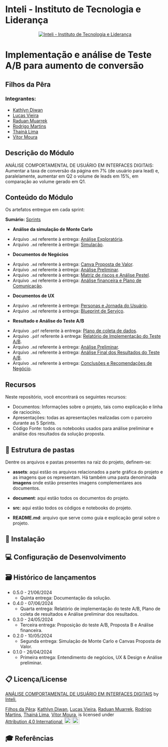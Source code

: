 # Inteli - Instituto de Tecnologia e Liderança

<p align="center">
<a href= "https://www.inteli.edu.br/"><img src="https://capitaldigital.com.br/wp-content/uploads/2021/04/logo-inteli-300x134-1.png" alt="Inteli - Instituto de Tecnologia e Liderança" border="0"></a>
</p>

# Implementação e análise de Teste A/B para aumento de conversão

## Filhos da Pêra
### Integrantes:
- <a href="https://www.linkedin.com/in/kathlyndiwan/">Kathlyn Diwan</a>
- <a href="https://www.linkedin.com/in/lucas-vieira-376665208/">Lucas Vieira</a>
- <a href="https://www.linkedin.com/in/raduanmuarrek/">Raduan Muarrek</a>
- <a href="https://www.linkedin.com/in/rodrigo-moraes-martins-/">Rodrigo Martins</a>
- <a href="https://www.linkedin.com/in/thainadedeus?miniProfileUrn=urn%3Ali%3Afs_miniProfile%3AACoAADoLkyEBWcUbblsHJyBbq9z44HKXrDbR-qA&lipi=urn%3Ali%3Apage%3Ad_flagship3_search_srp_all%3BJ2y%2BEhCiQf%2B0oVh7%2B%2BghQA%3D%3D">Thainá Lima</a>
- <a href="https://www.linkedin.com/in/vitor-moura-de-oliveira/">Vitor Moura</a>

## Descrição do Módulo

ANÁLISE COMPORTAMENTAL DE USUÁRIO EM INTERFACES DIGITAIS: Aumentar a taxa de conversão da página em 7% (de usuário para lead) e, paralelamente, aumentar em Q2 o volume de leads em 15%, em comparação ao volume gerado em Q1.

## Conteúdo do Módulo

Os artefatos entregue em cada sprint:

**Sumário:**
[Sprints](https://github.com/InteliProjects/2024-1B-T04-SI10-G01/edit/dev/documents/README.md)

* **Análise da simulação de Monte Carlo**
- Arquivo `.md` referente à entrega: [Análise Exploratória](https://github.com/InteliProjects/2024-1B-T04-SI10-G01/blob/dev/src/Ana%CC%81liseExplorato%CC%81ria.ipynb).
- Arquivo `.md` referente à entrega: [Simulação](https://github.com/InteliProjects/2024-1B-T04-SI10-G01/tree/dev/src).

* **Documentos de Negócios**
- Arquivo `.md` referente à entrega: [Canva Proposta de Valor](https://github.com/InteliProjects/2024-1B-T04-SI10-G01/blob/dev/documents/sprint2/CanvasPropostaValor.md).
- Arquivo `.md` referente à entrega: [Análise Preliminar](https://github.com/InteliProjects/2024-1B-T04-SI10-G01/blob/dev/documents/sprint1/AnalisePreliminar.md).
- Arquivo `.md` referente à entrega: [Matriz de riscos e Análise Pestel](https://github.com/InteliProjects/2024-1B-T04-SI10-G01/blob/dev/documents/sprint1/MatrizDeRisco_AnalisePestel.md).
- Arquivo `.md` referente à entrega: [Análise financeira e Plano de Comunicação](https://github.com/InteliProjects/2024-1B-T04-SI10-G01/tree/dev/documents/sprint3).

* **Documentos de UX**
- Arquivo `.md` referente à entrega: [Personas e Jornada do Usuário](https://github.com/InteliProjects/2024-1B-T04-SI10-G01/blob/dev/documents/sprint1/BlueprintDeServico.md).
- Arquivo `.md` referente à entrega: [Blueprint de Serviço](https://github.com/InteliProjects/2024-1B-T04-SI10-G01/blob/dev/documents/sprint1/BlueprintDeServico.md).

* **Resultado e Análise do Teste A/B**
- Arquivo `.pdf` referente à entrega: [Plano de coleta de dados](https://github.com/InteliProjects/2024-1B-T04-SI10-G01/blob/dev/documents/sprint4/Plano%20de%20Coleta.md).
- Arquivo `.pdf` referente à entrega: [Relatório de Implementação do Teste A/B](https://github.com/InteliProjects/2024-1B-T04-SI10-G01/blob/dev/documents/sprint4/Relat%C3%B3rio%20de%20Implementa%C3%A7%C3%A3o.pdf).
- Arquivo `.md` referente à entrega: [Análise Preliminar](https://github.com/InteliProjects/2024-1B-T04-SI10-G01/blob/dev/documents/sprint4/An%C3%A1lise%20Preliminar.pdf).
- Arquivo `.md` referente à entrega: [Análise Final dos Resultados do Teste A/B](https://github.com/InteliProjects/2024-1B-T04-SI10-G01/blob/dev/documents/sprint5/AnaliseFinal.md).
- Arquivo `.md` referente à entrega: [Conclusões e Recomendações de Negócio](https://github.com/InteliProjects/2024-1B-T04-SI10-G01/blob/dev/documents/sprint5/ConclusoesERecomendacoes.md).


## Recursos

Neste repositório, você encontrará os seguintes recursos:

- Documentos: Informações sobre o projeto, tais como explicação e linha de raciocínio.
- Apresentações: todas as apresentações realizadas com o parceiro durante as 5 Sprints.
- Código Fonte: todos os notebooks usados para análise preliminar e análise dos resultados da solução proposta.

## 📁 Estrutura de pastas

Dentre os arquivos e pastas presentes na raiz do projeto, definem-se:

- <b>assets</b>: aqui estão os arquivos relacionados a parte gráfica do projeto e as imagens que os representam. Há também uma pasta denominada <b>imagens</b> onde estão presentes imagens complementares aos documentos.

- <b>document</b>: aqui estão todos os documentos do projeto.

- <b>src</b>: aqui estão todos os códigos e notebooks do projeto.

- <b>README.md</b>: arquivo que serve como guia e explicação geral sobre o projeto.


## 🔧 Instalação

## 💻 Configuração de Desenvolvimento

## 🗃 Histórico de lançamentos

* 0.5.0 - 21/06/2024
    * Quinta entrega: Documentação da solução. 
* 0.4.0 - 07/06/2024
    * Quarta entrega: Relatório de implementação do teste A/B, Plano de coleta de resultados e Análise preliminar dos resultados.
* 0.3.0 - 24/05/2024
    * Terceira entrega: Proposição do teste A/B, Proposta B e Análise financeira.
* 0.2.0 - 10/05/2024
    * Segunda entrega: Simulação de Monte Carlo e Canvas Proposta de Valor.
* 0.1.0 - 26/04/2024
    * Primeira entrega: Entendimento de negócios, UX & Design e Análise preliminar.


## 📋 Licença/License

<p xmlns:cc="http://creativecommons.org/ns#" xmlns:dct="http://purl.org/dc/terms/"><a property="dct:title" rel="cc:attributionURL" href="https://github.com/InteliProjects/2024-1B-T04-SI10-G01">ANÁLISE COMPORTAMENTAL DE USUÁRIO EM INTERFACES DIGITAIS</a> by <a rel="cc:attributionURL dct:creator" property="cc:attributionName" href="https://github.com/InteliProjects">Inteli</a>, 

<a rel="cc:attributionURL dct:creator" property="cc:attributionName" href="https://github.com/InteliProjects/2024-1B-T04-SI10-G01">Filhos da Pêra</a>: 
<a href="https://www.linkedin.com/in/kathlyndiwan/">Kathlyn Diwan</a>,
<a href="https://www.linkedin.com/in/lucas-vieira-376665208/">Lucas Vieira</a>,
<a href="https://www.linkedin.com/in/raduanmuarrek/">Raduan Muarrek</a>,
<a href="https://www.linkedin.com/in/rodrigo-moraes-martins-/">Rodrigo Martins</a>,
<a href="https://www.linkedin.com/in/thainadedeus?miniProfileUrn=urn%3Ali%3Afs_miniProfile%3AACoAADoLkyEBWcUbblsHJyBbq9z44HKXrDbR-qA&lipi=urn%3Ali%3Apage%3Ad_flagship3_search_srp_all%3BJ2y%2BEhCiQf%2B0oVh7%2B%2BghQA%3D%3D">Thainá Lima</a>,
<a href="https://www.linkedin.com/in/vitor-moura-de-oliveira/">Vitor Moura</a>,
is licensed under <a href="http://creativecommons.org/licenses/by/4.0/?ref=chooser-v1" target="_blank" rel="license noopener noreferrer" style="display:inline-block;">Attribution 4.0 International <img style="height:22px!important;margin-left:3px;vertical-align:text-bottom;" src="https://mirrors.creativecommons.org/presskit/icons/cc.svg?ref=chooser-v1"><img style="height:22px!important;margin-left:3px;vertical-align:text-bottom;" src="https://mirrors.creativecommons.org/presskit/icons/by.svg?ref=chooser-v1"></a></p>


## 🎓 Referências


